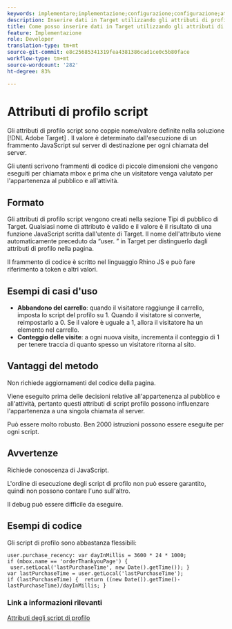 ```yaml
---
keywords: implementare;implementazione;configurazione;configurazione;attributi di profilo script
description: Inserire dati in Target utilizzando gli attributi di profilo di script.
title: Come posso inserire dati in Target utilizzando gli attributi di profilo di script?
feature: Implementazione
role: Developer
translation-type: tm+mt
source-git-commit: e8c25685341319fea4381386cad1ce0c5b80face
workflow-type: tm+mt
source-wordcount: '282'
ht-degree: 83%

---
```


# Attributi di profilo script

Gli attributi di profilo script sono coppie nome/valore definite nella soluzione [!DNL Adobe Target] . Il valore è determinato dall&#39;esecuzione di un frammento JavaScript sul server di destinazione per ogni chiamata del server.

Gli utenti scrivono frammenti di codice di piccole dimensioni che vengono eseguiti per chiamata mbox e prima che un visitatore venga valutato per l&#39;appartenenza al pubblico e all&#39;attività.

## Formato

Gli attributi di profilo script vengono creati nella sezione Tipi di pubblico di Target. Qualsiasi nome di attributo è valido e il valore è il risultato di una funzione JavaScript scritta dall&#39;utente di Target. Il nome dell&#39;attributo viene automaticamente preceduto da “user. ” in Target per distinguerlo dagli attributi di profilo nella pagina.

Il frammento di codice è scritto nel linguaggio Rhino JS e può fare riferimento a token e altri valori.

## Esempi di casi d&#39;uso

* **Abbandono del carrello**: quando il visitatore raggiunge il carrello, imposta lo script del profilo su 1. Quando il visitatore si converte, reimpostarlo a 0. Se il valore è uguale a 1, allora il visitatore ha un elemento nel carrello.
* **Conteggio delle visite**: a ogni nuova visita, incrementa il conteggio di 1 per tenere traccia di quanto spesso un visitatore ritorna al sito.

## Vantaggi del metodo

Non richiede aggiornamenti del codice della pagina.

Viene eseguito prima delle decisioni relative all&#39;appartenenza al pubblico e all&#39;attività, pertanto questi attributi di script profilo possono influenzare l&#39;appartenenza a una singola chiamata al server.

Può essere molto robusto. Ben 2000 istruzioni possono essere eseguite per ogni script.

## Avvertenze

Richiede conoscenza di JavaScript.

L&#39;ordine di esecuzione degli script di profilo non può essere garantito, quindi non possono contare l&#39;uno sull&#39;altro.

Il debug può essere difficile da eseguire.

## Esempi di codice

Gli script di profilo sono abbastanza flessibili:

`user.purchase_recency: var dayInMillis = 3600 * 24 * 1000; if (mbox.name == 'orderThankyouPage') {  user.setLocal('lastPurchaseTime', new Date().getTime()); } var lastPurchaseTime = user.getLocal('lastPurchaseTime'); if (lastPurchaseTime) {  return ((new Date()).getTime()-lastPurchaseTime)/dayInMillis; }`

### Link a informazioni rilevanti

[Attributi degli script di profilo](/help/c-target/c-visitor-profile/profile-parameters.md#concept_8C07AEAB0A144FECA8B4FEB091AED4D2)